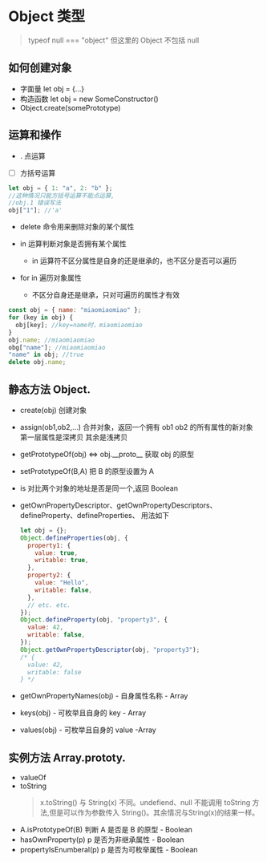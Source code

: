 <!--
 * @Author: 鱼小柔
 * @Date: 2020-11-07 18:17:26
 * @LastEditors: your name
 * @LastEditTime: 2021-06-06 10:50:12
 * @Description: file content
-->

# Object 类型

> typeof null === "object" 但这里的 Object 不包括 null

## 如何创建对象

- 字面量 let obj = {...}
- 构造函数 let obj = new SomeConstructor()
- Object.create(somePrototype)

## 运算和操作

- . 点运算

- [ ] 方括号运算

```js
let obj = { 1: "a", 2: "b" };
//这种情况只能方括号运算不能点运算,
//obj.1 错误写法
obj["1"]; //'a'
```

- delete 命令用来删除对象的某个属性

- in 运算判断对象是否拥有某个属性

  - in 运算符不区分属性是自身的还是继承的，也不区分是否可以遍历

- for in 遍历对象属性
  - 不区分自身还是继承，只对可遍历的属性才有效

```js
const obj = { name: "miaomiaomiao" };
for (key in obj) {
  obj[key]; //key=name时，miaomiaomiao
}
obj.name; //miaomiaomiao
obg["name"]; //miaomiaomiao
"name" in obj; //true
delete obj.name;
```

## 静态方法 Object.

- create(obj) 创建对象
- assign(ob1,ob2,...) 合并对象，返回一个拥有 ob1 ob2 的所有属性的新对象 第一层属性是深拷贝 其余是浅拷贝
- getPrototypeOf(obj) <=> obj.\_\_proto\_\_ 获取 obj 的原型
- setPrototypeOf(B,A) 把 B 的原型设置为 A
- is 对比两个对象的地址是否是同一个,返回 Boolean
- getOwnPropertyDescriptor、getOwnPropertyDescriptors、defineProperty、defineProperties、 用法如下

  ```js
  let obj = {};
  Object.defineProperties(obj, {
    property1: {
      value: true,
      writable: true,
    },
    property2: {
      value: "Hello",
      writable: false,
    },
    // etc. etc.
  });
  Object.defineProperty(obj, "property3", {
    value: 42,
    writable: false,
  });
  Object.getOwnPropertyDescriptor(obj, "property3");
  /* {
    value: 42,
    writable: false
  } */
  ```

- getOwnPropertyNames(obj) - 自身属性名称 - Array
- keys(obj) - 可枚举且自身的 key - Array
- values(obj) - 可枚举且自身的 value -Array

## 实例方法 Array.prototy.

- valueOf
- toString
  > x.toString() 与 String(x) 不同。undefiend、null 不能调用 toString 方法,但是可以作为参数传入 String()。其余情况与String(x)的结果一样。
- A.isPrototypeOf(B) 判断 A 是否是 B 的原型 - Boolean
- hasOwnProperty(p) p 是否为非继承属性 - Boolean
- propertyIsEnumberal(p) p 是否为可枚举属性 - Boolean
